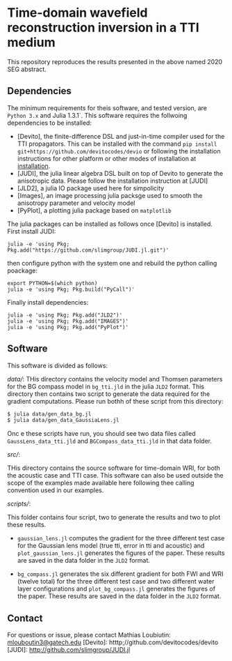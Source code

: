 # Time-domain wavefield reconstruction inversion in a TTI medium

This repository reproduces the results presented in the above named 2020 SEG abstract.


## Dependencies

The minimum requirements for theis software, and tested version, are `Python 3.x` and Julia 1.3.1`.
This software requires the follwoing dependencies to be installed:

- [Devito], the finite-difference DSL and just-in-time compiler used for the TTI propagators. This can be installed with the command `pip install git+https://github.com/devitocodes/devio` or following the installation instructions for other platform or other modes of installation at [installation](http://devitocodes.github.io/devito/download.html).
- [JUDI], the julia linear algebra DSL built on top of Devito to generate the anisotropic data. Please follow the installation instruction at [JUDI]
- [JLD2], a julia IO package used here for simpolicity
- [Images], an image processing julia packsge used to smooth the anisotropy parameter and velocity model
- [PyPlot], a plotting julia package based on `matplotlib`


The julia packages can be installed as follows once [Devito] is installed. First install JUDI:

```
julia -e 'using Pkg; Pkg.add("https://github.com/slimgroup/JUDI.jl.git")'
```

then configure python with the system one and rebuild the python calling poackage:

```
export PYTHON=$(which python)
julia -e 'using Pkg; Pkg.build("PyCall")'
```

Finally install dependencies:

```
julia -e 'using Pkg; Pkg.add("JLD2")'
julia -e 'using Pkg; Pkg.add("IMAGES")'
julia -e 'using Pkg; Pkg.add("PyPlot")'
```

## Software

This software is divided as follows:

*data/*:
 THis directory contains  the velocity model and Thomsen parameters for the BG compass model in `bg_tti.jld` in the julia `JLD2` format. This directory then contains two script to generate the data required for the gradient computations. Please run bothh of these script from this directory:
```bash
$ julia data/gen_data_bg.jl
$ julia data/gen_data_GaussiaLens.jl
```

Onc e these scripts have run, you should see two data files called `GaussLens_data_tti.jld` and `BGCompass_data_tti.jld` in that data folder.

*src/*:

THis directory contains the source software for time-domain WRI, for both the acoustic case and TTI case. This software can also be used outside the scope of the examples made available here following thee calling convention used in our examples.

*scripts/*:

This folder contains four script, two to generate the results and two to plot these results.
- `gaussian_lens.jl` computes the gradient for the three different test case for the Gaussian lens model (true tti, error in tti and acoustic) and `plot_gaussian_lens.jl` generates the figures of the paper. These results are saved in the data folder in the `JLD2` format.

- `bg_compass.jl` generates the six different gradient for both FWI and WRI (twelve total) for the three different test case and two different water layer configurations and `plot_bg_compass.jl` generates the figures of the paper. These results are saved in the data folder in the `JLD2` format.


## Contact

For questions or issue, please contact Mathias Loubiutin: mlouboutin3@gatech.edu
[Devito]: htttp;//github.com/devitocodes/devito
[JUDI]: http://github.com/slimgroup/JUDI.jl